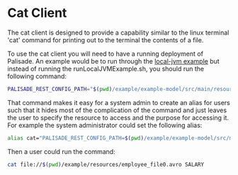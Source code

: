 # Cat Client

The cat client is designed to provide a capability similar to the linux terminal 'cat' command for printing out to the terminal the contents of a file.

To use the cat client you will need to have a running deployment of Palisade. An example would be to run through the [local-jvm example](../../example/deployment/local-jvm/README.md) 
but instead of running the runLocalJVMExample.sh, you should run the following command: 
```bash
PALISADE_REST_CONFIG_PATH="$(pwd)/example/example-model/src/main/resources/configRest.json" java -cp $(pwd)/client-impl/cat-client/target/cat-client-*-shaded.jar uk.gov.gchq.palisade.client.CatClient Alice file://$(pwd)/example/resources/employee_file0.avro SALARY
```

That command makes it easy for a system admin to create an alias for users such that it hides most of the complication of the command and just leaves the user to specify the resource to access and the purpose for accessing it. For example the system administrator could set the following alias:
```bash
alias cat="PALISADE_REST_CONFIG_PATH=$(pwd)/example/example-model/src/main/resources/configRest.json java -cp $(pwd)/client-impl/cat-client/target/cat-client-*-shaded.jar uk.gov.gchq.palisade.client.CatClient "'$(whoami)'
```

Then a user could run the command:
```bash
cat file://$(pwd)/example/resources/employee_file0.avro SALARY
```